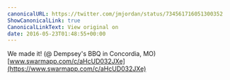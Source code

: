 ```yaml
---
canonicalURL: https://twitter.com/jmjordan/status/734561716051300352
ShowCanonicalLink: true
CanonicalLinkText: View original on
date: 2016-05-23T01:48:55+00:00
---
```

We made it! (@ Dempsey's BBQ in Concordia, MO) [www.swarmapp.com/c/aHcUD032JXe](https://www.swarmapp.com/c/aHcUD032JXe)
